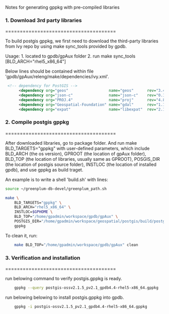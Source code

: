 Notes for generating gppkg with pre-compiled libraries

### 1. Download 3rd party libraries

======================================

To build postgis gppkg, we first need to download the third-party libraries from
lvy repo by using make sync_tools provided by gpdb.

Usage:
	1. located to gpdb/gpAux folder
	2. run make sync_tools [BLD_ARCH="rhel5_x86_64"]

Below lines should be contained within file 'gpdb/gpAux/releng/make/dependencies/ivy.xml'.
```xml
 <!-- dependency for PostGIS -->
      <dependency org="geos"                  name="geos"      rev="3.4.2"          conf="rhel5_x86_64->rhel5_x86_64;suse10_x86_64->suse10_x86_64" />
      <dependency org="json-c"                name="json-c"    rev="0.12"           conf="rhel5_x86_64->rhel5_x86_64;suse10_x86_64->suse10_x86_64" />
      <dependency org="PROJ.4"                name="proj"      rev="4.8.0"          conf="rhel5_x86_64->rhel5_x86_64;suse10_x86_64->suse10_x86_64" />
      <dependency org="Geospatial-Foundation" name="gdal"      rev="1.11.1"         conf="rhel5_x86_64->rhel5_x86_64;suse10_x86_64->suse10_x86_64" />
      <dependency org="expat"                 name="libexpat"  rev="2.1.0"          conf="rhel5_x86_64->rhel5_x86_64;suse10_x86_64->suse10_x86_64" />
```

### 2. Compile postgis gppkg

======================================

After downloaded libraries, go to package folder. And run make BLD_TARGETS="gppkg"
with user-defined parameters, which include BLD_ARCH (the os version), GPROOT (the
location of gpAux folder), BLD_TOP (the location of libraries, usually same as GPROOT), 
POSGIS_DIR (the location of postgis source folder), INSTLOC (the location of installed
gpdb), and use gppkg as build traget. 

An example is to write a shell 'build.sh' with lines:
```sh
source ~/greenplum-db-devel/greenplum_path.sh

make \
	BLD_TARGETS="gppkg" \
	BLD_ARCH="rhel5_x86_64" \
	INSTLOC=$GPHOME \
	BLD_TOP="/home/gpadmin/workspace/gpdb/gpAux" \
	POSTGIS_DIR="/home/gpadmin/workspace/geospatial/postgis/build/postgis-2.1.5" \
	gppkg
```

To clean it, run:
```sh
	make BLD_TOP="/home/gpadmin/workspace/gpdb/gpAux" clean
```

### 3. Verification and installation

======================================

run belowing command to verify postgis.gppkg is ready.
```sh
	gppkg --query postgis-ossv2.1.5_pv2.1_gpdb4.4-rhel5-x86_64.gppkg
```

run belowing belowing to install postgis.gppkg into gpdb.
```sh
	gppkg -i postgis-ossv2.1.5_pv2.1_gpdb4.4-rhel5-x86_64.gppkg
```
